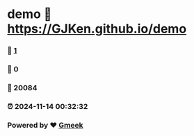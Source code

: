 # demo :link: https://GJKen.github.io/demo 
### :page_facing_up: [1](https://GJKen.github.io/demo/tag.html) 
### :speech_balloon: 0 
### :hibiscus: 20084 
### :alarm_clock: 2024-11-14 00:32:32 
### Powered by :heart: [Gmeek](https://github.com/Meekdai/Gmeek)
